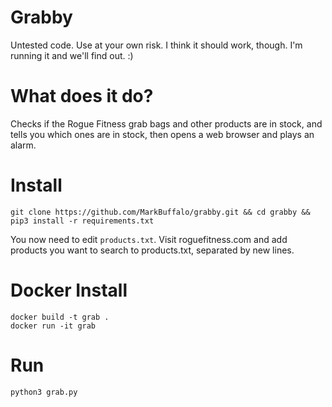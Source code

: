 # Grabby

Untested code. Use at your own risk. I think it should work, though. I'm running it and we'll find out. :)

# What does it do?

Checks if the Rogue Fitness grab bags and other products are in stock, and tells you which ones are in stock, then opens a web browser and plays an alarm.

# Install
```
git clone https://github.com/MarkBuffalo/grabby.git && cd grabby && pip3 install -r requirements.txt
```
You now need to edit `products.txt`. Visit roguefitness.com and add products you want to search to products.txt, separated by new lines.


# Docker Install
```
docker build -t grab .
docker run -it grab
```


# Run 
```
python3 grab.py
```
